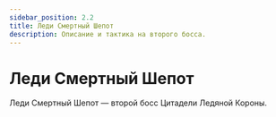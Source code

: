 ```yaml
---
sidebar_position: 2.2
title: Леди Смертный Шепот
description: Описание и тактика на второго босса.
---
```


# Леди Смертный Шепот
Леди Смертный Шепот — второй босс Цитадели Ледяной Короны.